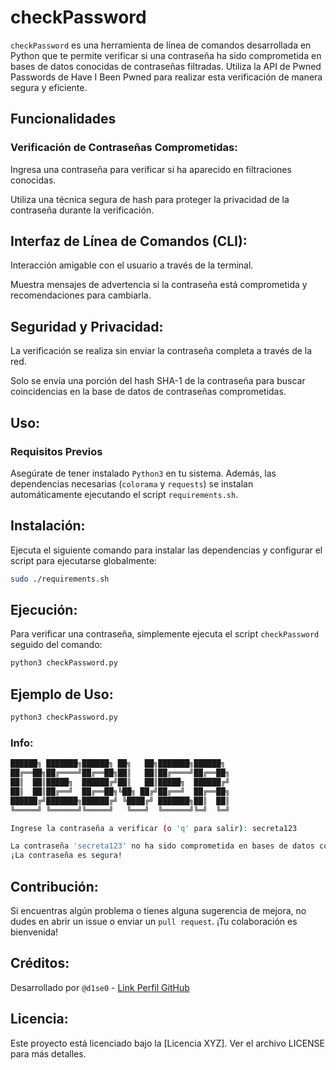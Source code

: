 # checkPassword

`checkPassword` es una herramienta de línea de comandos desarrollada en Python que te permite verificar si una contraseña ha sido comprometida en bases de datos conocidas de contraseñas filtradas. Utiliza la API de Pwned Passwords de Have I Been Pwned para realizar esta verificación de manera segura y eficiente.

## Funcionalidades

### Verificación de Contraseñas Comprometidas:

Ingresa una contraseña para verificar si ha aparecido en filtraciones conocidas.

Utiliza una técnica segura de hash para proteger la privacidad de la contraseña durante la verificación.

## Interfaz de Línea de Comandos (CLI):

Interacción amigable con el usuario a través de la terminal.

Muestra mensajes de advertencia si la contraseña está comprometida y recomendaciones para cambiarla.

## Seguridad y Privacidad:

La verificación se realiza sin enviar la contraseña completa a través de la red.

Solo se envía una porción del hash SHA-1 de la contraseña para buscar coincidencias en la base de datos de contraseñas comprometidas.

## Uso:

### Requisitos Previos

Asegúrate de tener instalado `Python3` en tu sistema. Además, las dependencias necesarias (`colorama` y `requests`) se instalan automáticamente ejecutando el script `requirements.sh`.

## Instalación:

Ejecuta el siguiente comando para instalar las dependencias y configurar el script para ejecutarse globalmente:

```bash
sudo ./requirements.sh
```

## Ejecución:

Para verificar una contraseña, simplemente ejecuta el script `checkPassword` seguido del comando:

```bash
python3 checkPassword.py
```

## Ejemplo de Uso:

```bash
python3 checkPassword.py
```
### Info:

```bash
██████╗ ███████╗██████╗ ██╗   ██╗███████╗██████╗ 
██╔══██╗██╔════╝██╔══██╗██║   ██║██╔════╝██╔══██╗
██║  ██║█████╗  ██████╔╝██║   ██║█████╗  ██████╔╝
██║  ██║██╔══╝  ██╔══██╗╚██╗ ██╔╝██╔══╝  ██╔══██╗
██████╔╝███████╗██████╔╝ ╚████╔╝ ███████╗██║  ██║
╚═════╝ ╚══════╝╚═════╝   ╚═══╝  ╚══════╝╚═╝  ╚═╝

Ingrese la contraseña a verificar (o 'q' para salir): secreta123

La contraseña 'secreta123' no ha sido comprometida en bases de datos conocidas.
¡La contraseña es segura!
```

## Contribución:

Si encuentras algún problema o tienes alguna sugerencia de mejora, no dudes en abrir un issue o enviar un `pull request`. ¡Tu colaboración es bienvenida!

## Créditos:

Desarrollado por `@d1se0` - [Link Perfil GitHub](https://github.com/D1se0)

## Licencia:

Este proyecto está licenciado bajo la [Licencia XYZ]. Ver el archivo LICENSE para más detalles.

